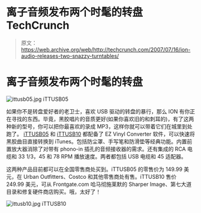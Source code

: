 # 离子音频发布两个时髦的转盘 TechCrunch

> 原文：<https://web.archive.org/web/http://techcrunch.com/2007/07/16/ion-audio-releases-two-snazzy-turntables/>

# 离子音频发布两个时髦的转盘

![ittusb05.jpg](img/ab58c57d337bd99dc3f747226d7643ef.png)
iTTUSB05

如果你不是转盘爱好者的老卫士，喜欢 USB 驱动的转盘的暴行，那么 ION 有你正在寻找的东西。毕竟，黑胶唱片的音质更好(如果你喜欢旧的和刺耳的)，有了这两种新的型号，你可以把你最喜欢的录成 MP3，这样你就可以带着它们在城里到处跑了。 [iTTUSB05](https://web.archive.org/web/20210124035612/http://www.ion-audio.com/iTTUSB05.php) 和 [iTTUSB10](https://web.archive.org/web/20210124035612/http://www.ion-audio.com/iTTUSB10.php) 都配备了 EZ Vinyl Converter 软件，可以快速将黑胶曲目直接转换到 iTunes。包括防尘罩、手写笔和防滑垫等经典功能。内置前置放大器消除了对带有 phono-in 插孔的音频接收器的需求。还有集成的 RCA 电缆和 33 1/3，45 和 78 RPM 播放速度。两者都包括 USB 电缆和 45 适配器。


这两种产品目前都可以在全国零售商处买到。iTTUSB05 的零售价为 149.99 美元，在 Urban Outfitters、Costco 和其他零售商处有售。iTTUSB10 售价 249.99 美元，可从 Frontgate.com 哈马彻施莱默的 Sharper Image、第七大道目录和修复硬件商店购买。哦，太好了！

![ittusb10.jpg](img/76824a04223d3529b056f396b977dc2f.png)
iTTUSB10